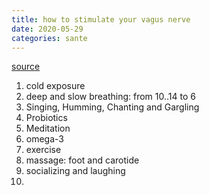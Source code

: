```yaml
---
title: how to stimulate your vagus nerve
date: 2020-05-29
categories: sante
---
```

[source](https://sass.uottawa.ca/sites/sass.uottawa.ca/files/how_to_stimulate_your_vagus_nerve_for_better_mental_health_1.pdf)

1. cold exposure
2. deep and slow breathing: from 10..14 to 6
3. Singing, Humming, Chanting and Gargling
4. Probiotics
5. Meditation
6. omega-3
7. exercise
8. massage: foot and carotide
9. socializing and laughing
10. 
